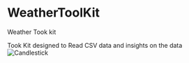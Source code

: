 # WeatherToolKit
Weather Took kit

Took Kit designed to Read CSV data and insights on the data  
![Candlestick](https://github.com/user-attachments/assets/bba8b00d-46f7-4bb5-bfb9-b18f5cabc7aa)
